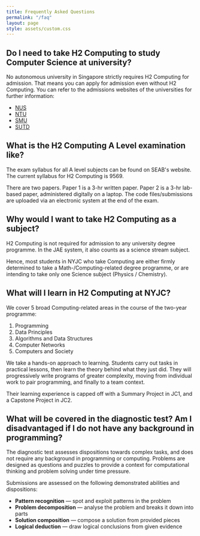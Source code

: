 ```yaml
---
title: Frequently Asked Questions
permalink: "/faq"
layout: page
style: assets/custom.css
---
```


## Do I need to take H2 Computing to study Computer Science at university?

No autonomous university in Singapore strictly requires H2 Computing for admission. That means you can apply for admission even without H2 Computing.
You can refer to the admissions websites of the universities for further information:

- [NUS](https://www.join.comp.nus.edu.sg/apply)
- [NTU](https://www.ntu.edu.sg/admissions/undergraduate-programmes?listingKeyword=Computing&disciplines=engineering%7Cscience&programmelevels=single-degree%7Csingle-degree-with-2nd-major%7Cdouble-degree&programmetypes=all&page=1)
- [SMU](https://admissions.smu.edu.sg/admissions-requirements/singapore-cambridge-gce-levels)
- [SUTD](https://www.sutd.edu.sg/Admissions/Undergraduate/Application/Admission-Requirements/Singapore-Cambridge-GCE-A-Level)

## What is the H2 Computing A Level examination like?

The exam syllabus for all A level subjects can be found on SEAB's website. The current syllabus for H2 Computing is 9569.

There are two papers. Paper 1 is a 3-hr written paper. Paper 2 is a 3-hr lab-based paper, administered digitally on a laptop. The code files/submissions are uploaded via an electronic system at the end of the exam.

## Why would I want to take H2 Computing as a subject?

H2 Computing is not required for admission to any university degree programme. In the JAE system, it also counts as a science stream subject.

Hence, most students in NYJC who take Computing are either firmly determined to take a Math-/Computing-related degree programme, or are intending to take only one Science subject (Physics / Chemistry).

## What will I learn in H2 Computing at NYJC?

We cover 5 broad Computing-related areas in the course of the two-year programme:

1. Programming
2. Data Principles
3. Algorithms and Data Structures
4. Computer Networks
5. Computers and Society

We take a hands-on approach to learning. Students carry out tasks in practical lessons, then learn the theory behind what they just did. They will progressively write programs of greater complexity, moving from individual work to pair programming, and finally to a team context.

Their learning experience is capped off with a Summary Project in JC1, and a Capstone Project in JC2.

## What will be covered in the diagnostic test? Am I disadvantaged if I do not have any background in programming?

The diagnostic test assesses dispositions towards complex tasks, and does not require any background in programming or computing. Problems are designed as questions and puzzles to provide a context for computational thinking and problem solving under time pressure.

Submissions are assessed on the following demonstrated abilities and dispositions:

- **Pattern recognition** — spot and exploit patterns in the problem
- **Problem decomposition** — analyse the problem and breaks it down into parts
- **Solution composition** — compose a solution from provided pieces
- **Logical deduction** — draw logical conclusions from given evidence

